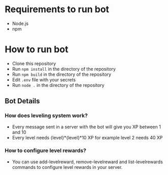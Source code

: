 # Requirements to run bot
* Node.js
* npm

# How to run bot
* Clone this repository
* Run `npm install` in the directory of the repository
* Run `npm build` in the directory of the repository
* Edit `.env` file with your secrets
* Run `node .` in the directory of the repository

## Bot Details
### How does leveling system work?
* Every message sent in a server with the bot will give you XP between 1 and 10
* Every level needs {level}*{level}*10 XP for example level 2 needs 40 XP

### How to configure level rewards?
* You can use add-levelreward, remove-levelreward and list-levelrewards commands to configure level rewards in your server.

